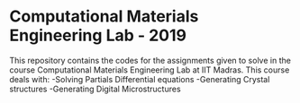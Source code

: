 # Computational Materials Engineering Lab - 2019
This repository contains the codes for the assignments given to solve in the course Computational Materials Engineering Lab at IIT Madras.
This course deals with:
-Solving Partials Differential equations
-Generating Crystal structures
-Generating Digital Microstructures
